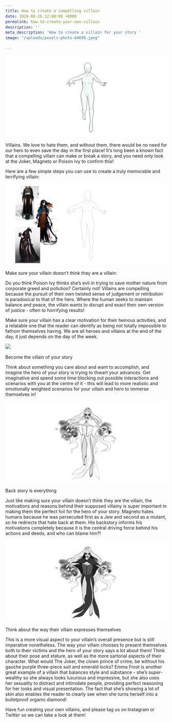 ```yaml
---
title: How to create a compelling villain
date: 2020-08-26 22:00:00 +0000
permalink: how-to-create-your-own-villain
description: ''
meta_description: 'How to create a villain for your story '
image: "/uploads/pexels-photo-64699.jpeg"

---
```

![](/uploads/2.png)

Villains. We love to hate them, and without them, there would be no need for our hero to even save the day in the first place! It’s long been a known fact that a compelling villain can make or break a story, and you need only look at the Joker, Magneto or Poison Ivy to confirm this!

Here are a few simple steps you can use to create a truly memorable and terrifying villain:

![](/uploads/3.png)

Make sure your villain doesn’t think they are a villain:

Do you think Poison Ivy thinks she’s evil in trying to save mother nature from corporate greed and pollution? Certainly not! Villains are compelling because the pursuit of their own twisted sense of judgement or retribution is paradoxical to that of the hero. Where the human seeks to maintain balance and peace, the villain wants to disrupt and exact their own version of justice - often to horrifying results!

Make sure your villain has a clear motivation for their heinous activities, and a relatable one that the reader can identify as being not totally impossible to fathom themselves having. We are all heroes and villains at the end of the day, it just depends on the day of the week.

![](/uploads/4.png)

Become the villain of your story

Think about something you care about and want to accomplish, and imagine the hero of your story is trying to thwart your advances. Get imaginative and spend some time blocking out possible interactions and scenarios with you at the centre of it - this will lead to more realistic and emotionally weighted scenarios for your villain and hero to immerse themselves in!

![](/uploads/5.png)

Back story is everything

Just like making sure your villain doesn’t think they are the villain, the motivations and reasons behind their supposed villainy is super important in making them the perfect foil for the hero of your story. Magneto hates humans because he was persecuted first as a Jew and second as a mutant, so he redirects that hate back at them. His backstory informs his motivations completely because it is the central driving force behind his actions and deeds, and who can blame him?!

![](/uploads/6.png)

Think about the way their villain expresses themselves

This is a more visual aspect to your villain’s overall presence but is still imperative nonetheless. The way your villain chooses to present themselves both to their victims and the hero of your story says a lot about them! Think about their pose and stature, as well as the more sartorial aspects of their character. What would The Joker, the clown prince of crime, be without his gauche purple three-piece suit and emerald locks? Emma Frost is another great example of a villain that balances style and substance - she’s super-wealthy so she always looks luxurious and impressive, but she also uses her sexuality to distract and intimidate people, providing perfect reasoning for her looks and visual presentation. The fact that she’s showing a lot of skin also enables the reader to clearly see when she turns herself into a bulletproof organic diamond!

Have fun creating your own villains, and please tag us on Instagram or Twitter so we can take a look at them!